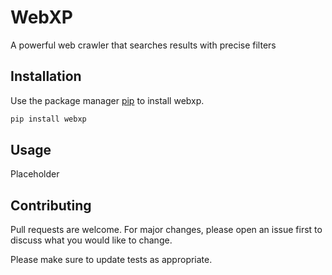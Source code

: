 # WebXP

A powerful web crawler that searches results with precise filters

## Installation

Use the package manager [pip](https://pip.pypa.io/en/stable/) to install webxp.
``` bash
pip install webxp
```

## Usage

Placeholder

## Contributing
Pull requests are welcome. For major changes, please open an issue first to discuss what you would like to change.

Please make sure to update tests as appropriate.

